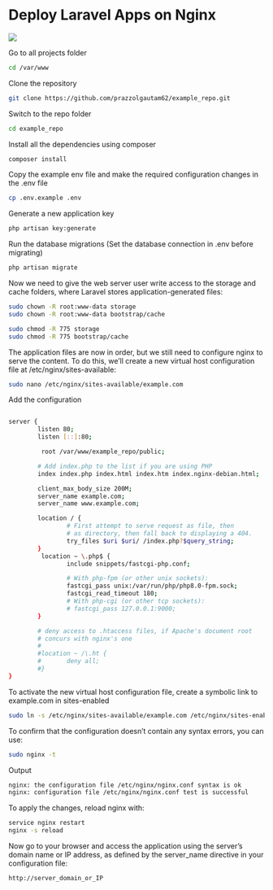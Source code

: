 
# Deploy Laravel Apps on Nginx

<img src="https://blog.petehouston.com/wp-content/uploads/2017/11/laravel-nginx.jpg">

Go to all projects folder
```bash
cd /var/www
```
Clone the repository
```bash
git clone https://github.com/prazzolgautam62/example_repo.git
```
Switch to the repo folder
```bash
cd example_repo
```
Install all the dependencies using composer
```bash
composer install
```
Copy the example env file and make the required configuration changes in the .env file
```bash
cp .env.example .env
```
Generate a new application key
```bash
php artisan key:generate
```

Run the database migrations (Set the database connection in .env before migrating)
```bash
php artisan migrate
```

Now we need to give the web server user write access to the storage and cache folders, where Laravel stores application-generated files:
```bash
sudo chown -R root:www-data storage
sudo chown -R root:www-data bootstrap/cache
```
```bash
sudo chmod -R 775 storage
sudo chmod -R 775 bootstrap/cache
```
The application files are now in order, but we still need to configure nginx to serve the content. To do this, we’ll create a new virtual host configuration file at /etc/nginx/sites-available:
```bash
sudo nano /etc/nginx/sites-available/example.com
```
Add the configuration
```bash

server {
        listen 80;
        listen [::]:80;

         root /var/www/example_repo/public;

        # Add index.php to the list if you are using PHP
        index index.php index.html index.htm index.nginx-debian.html;

        client_max_body_size 200M;
        server_name example.com;
        server_name www.example.com;

        location / {
                # First attempt to serve request as file, then
                # as directory, then fall back to displaying a 404.
                try_files $uri $uri/ /index.php?$query_string;
        }
         location ~ \.php$ {
                include snippets/fastcgi-php.conf;

                # With php-fpm (or other unix sockets):
                fastcgi_pass unix:/var/run/php/php8.0-fpm.sock;
                fastcgi_read_timeout 180;
                # With php-cgi (or other tcp sockets):
                # fastcgi_pass 127.0.0.1:9000;
        }

        # deny access to .htaccess files, if Apache's document root
        # concurs with nginx's one
        #
        #location ~ /\.ht {
        #       deny all;
        #}
}
```

To activate the new virtual host configuration file, create a symbolic link to example.com in sites-enabled
```bash
sudo ln -s /etc/nginx/sites-available/example.com /etc/nginx/sites-enabled/
```
To confirm that the configuration doesn’t contain any syntax errors, you can use:
```bash
sudo nginx -t
```
Output
```bash
nginx: the configuration file /etc/nginx/nginx.conf syntax is ok
nginx: configuration file /etc/nginx/nginx.conf test is successful
```
To apply the changes, reload nginx with:
```bash
service nginx restart
nginx -s reload
```
Now go to your browser and access the application using the server’s domain name or IP address, as defined by the server_name directive in your configuration file:
```bash
http://server_domain_or_IP
```
